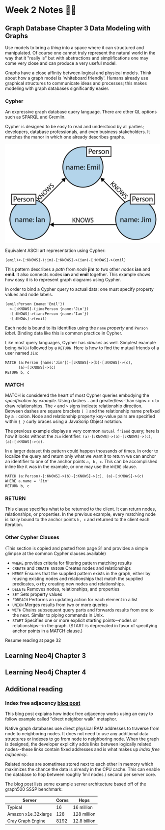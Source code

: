 # Week 2 Notes 👨‍🔬

## Graph Database Chapter 3 Data Modeling with Graphs

Use models to bring a _thing_ into a space where it can structured and manipulated. Of course one cannot truly represent the natural world in the way that it "really is" but with abstractions and simplifications one may come very close and can produce a very useful model.

Graphs have a close affinity between logical and physical models. Think about how a graph model is 'whiteboard friendly'. Humans already use graphical structures to communicate ideas and processes; this makes modeling with graph databases significantly easier.

### Cypher
An expressive graph database query language. There are other QL options such as SPARQL and Gremlin.

Cypher is designed to be easy to read and understood by all parties; developers, database professionals, and even business stakeholders. It matches the manor in which one already describes graphs. 

![simple graph pattern diagram](/images/week2/graphDiagram.png)

Equivalent ASCII art representation using Cypher:

```cypher
(emil)<-[:KNOWS]-(jim)-[:KNOWS]->(ian)-[:KNOWS]->(emil)
```

This pattern describes a _path_ from _node_ **jim** to two other _nodes_ **ian** and **emil**. It also connects nodes **ian** and **emil** together. This example shows how easy it is to represent graph diagrams using Cypher.

In order to bind a Cypher query to actual data; one must specify property values and node labels.

```cypher
(emil:Person {name:'Emil'})
  <-[:KNOWS]-(jim:Person {name:'Jim'})
  -[:KNOWS]->(ian:Person {name:'Ian'})
  -[:KNOWs]->(emil)
```

Each node is bound to its identifies using the `name` _property_ and `Person` _label_. Binding data like this is common practice in Cypher.

Like most query languages, Cypher has _clauses_ as well. Simplest example being `MATCH` followed by a `RETURN`. Here is how to find the mutual friends of a user named `Jim`:

```cypher
MATCH (a:Person {name:'Jim'})-[:KNOWS]->(b)-[:KNOWS]->(c),
      (a)-[:KNOWS]->(c)
RETURN b, c
```

### MATCH

MATCH is considered the heart of most Cypher queries embodying the _specification by example_. Using dashes `-` and greater/less-than signs `< >` to draw relationships. The `<` and `>` signs indicate relationship direction. Between dashes are square brackets `[ ]` and the relationship name prefixed by a `:` colon. Node and relationship property key-value pairs are specified within `{ }` curly braces using a JavaScrip Object notation.

The previous example displays a very common `mutual friend` query; here is how it looks without the `Jim` identifier: `(a)-[:KNOWS]->(b)-[:KNOWS]->(c), (a)-[:KNOWS]->(c)`.

In a larger dataset this pattern could happen thousands of times. In order to localize the query and return only what we want it to return we can anchor an identifier to one of the anchor points `a, b, c`. This can be accomplished inline like it was in the example, or one may use the `WHERE` clause.

```cypher
MATCH (a:Person)-[:KNOWS]->(b)-[:KNOWS]->(c), (a)-[:KNOWS]->(c)
WHERE a.name = 'Jim'
RETURN b, c
```

### RETURN

This clause specifies what to be returned to the client. It can return nodes, relationships, or properties. In the previous example, every matching node is lazily bound to the anchor points `b, c` and returned to the client each iteration.

### Other Cypher Clauses

(This section is copied and pasted from page 31 and provides a simple glimpse at the common Cypher clauses available)

- `WHERE`
  provides criteria for filtering pattern matching results
- `CREATE` and `CREATE UNIQUE`
  Creates nodes and relationships
- `MERGE`
  Ensures that the supplied pattern exists in the graph, either by reusing existing nodes and relationships that match the supplied predicates, o rby creating new nodes and relationships.
- `DELETE`
  Removes nodes, relationships, and properties
- `SET`
  Sets property values
- `FOREACH`
  Performs an updating action for each element in a list
- `UNION`
  Merges results from two or more queries
- `WITH`
  Chains subsequent query parts and forwards results from one to the next. Similar to piping commands in Unix.
- `START`
  Specifies one or more explicit starting points--nodes or relationships--in the graph. (START is deprecated in favor of specifying anchor points in a MATCH clause.)

Resume reading at page 32

## Learning Neo4j Chapter 3

## Learning Neo4j Chapter 4

## Additional reading

### Index free adjacency [blog post](https://medium.com/@dmccreary/how-to-explain-index-free-adjacency-to-your-manager-1a8e68ec664a)

This blog post explains how index free adjacency works using an easy to follow example called "direct neighbor walk" metaphor.

Native graph databases use direct physical RAM addresses to traverse from node to neighboring nodes. It does not need to use any additional data structures or indexes to go from node to neighboring node. When the graph is designed, the developer explicitly adds links between logically related nodes--these links contain fixed addresses and is what makes up _index free adjacency_.

Related nodes are sometimes stored next to each other in memory which maximizes the chance the data is already in the CPU cache. This can enable the database to hop between roughly 1mil nodes / second per server core. 

The blog post lists some example server architecture based off of the graph500 SSSP benchmark:

| Server | Cores | Hops |
|--------|-------|------|
| Typical | 16 | 16 million |
| Amazon x1e.32xlarge | 128 | 128 million |
| Cray Graph Engine | 8192 | 12.8 billion |
